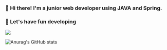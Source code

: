 ### 👋 Hi there! I'm a junior web developer using JAVA and Spring.  
### 🚀 Let's have fun developing  
 
 
<a href="mailto:﻿gag7ga@gmail.com?subject=안녕하세요. GitHub에서 보내는 메일입니다." target="_blank"><img src="https://img.shields.io/badge/Gmail-#EA4335?style=plastic&logo=Gmail&logoColor=#F9F54B5"/></a>



![Anurag's GitHub stats](https://github-readme-stats.vercel.app/api?username=사용자ID&show_icons=true&theme=radical)


<!--
**OlttaeMelona/OlttaeMelona** is a ✨ _special_ ✨ repository because its `README.md` (this file) appears on your GitHub profile.

Here are some ideas to get you started:

- 🔭 I’m currently working on ...
- 🌱 I’m currently learning ...
- 👯 I’m looking to collaborate on ...
- 🤔 I’m looking for help with ...
- 💬 Ask me about ...
- 📫 How to reach me: ...
- 😄 Pronouns: ...
- ⚡ Fun fact: ...
-->
